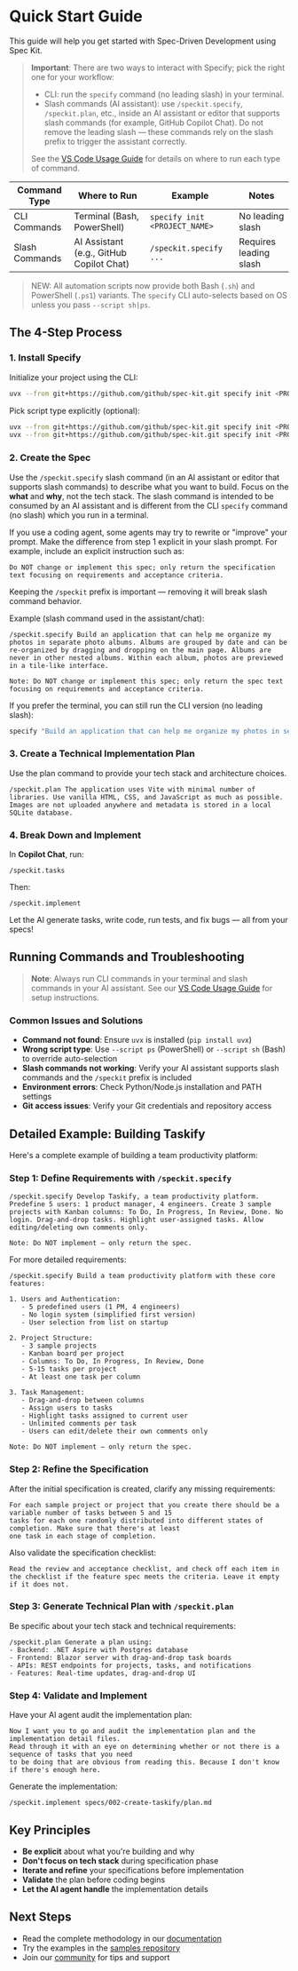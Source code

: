 # Quick Start Guide

This guide will help you get started with Spec-Driven Development using Spec Kit.

> **Important**: There are two ways to interact with Specify; pick the right one for your workflow:
>
> - CLI: run the `specify` command (no leading slash) in your terminal.
> - Slash commands (AI assistant): use `/speckit.specify`, `/speckit.plan`, etc., inside an AI assistant or editor that supports slash commands (for example, GitHub Copilot Chat). Do not remove the leading slash — these commands rely on the slash prefix to trigger the assistant correctly.
>
> See the [VS Code Usage Guide](vscode-usage.md) for details on where to run each type of command.

| Command Type | Where to Run | Example | Notes |
|-------------|--------------|---------|--------|
| CLI Commands | Terminal (Bash, PowerShell) | `specify init <PROJECT_NAME>` | No leading slash |
| Slash Commands | AI Assistant (e.g., GitHub Copilot Chat) | `/speckit.specify ...` | Requires leading slash |

> NEW: All automation scripts now provide both Bash (`.sh`) and PowerShell (`.ps1`) variants. The `specify` CLI auto-selects based on OS unless you pass `--script sh|ps`.

## The 4-Step Process

### 1. Install Specify

Initialize your project using the CLI:

```bash
uvx --from git+https://github.com/github/spec-kit.git specify init <PROJECT_NAME>
```

Pick script type explicitly (optional):

```bash
uvx --from git+https://github.com/github/spec-kit.git specify init <PROJECT_NAME> --script ps  # Force PowerShell
uvx --from git+https://github.com/github/spec-kit.git specify init <PROJECT_NAME> --script sh  # Force POSIX shell
```

### 2. Create the Spec

Use the `/speckit.specify` slash command (in an AI assistant or editor that supports slash commands) to describe what you want to build. Focus on the **what** and **why**, not the tech stack. The slash command is intended to be consumed by an AI assistant and is different from the CLI `specify` command (no slash) which you run in a terminal.

If you use a coding agent, some agents may try to rewrite or "improve" your prompt. Make the difference from step 1 explicit in your slash prompt. For example, include an explicit instruction such as:

```
Do NOT change or implement this spec; only return the specification text focusing on requirements and acceptance criteria.
```

Keeping the `/speckit` prefix is important — removing it will break slash command behavior.

Example (slash command used in the assistant/chat):

```text
/speckit.specify Build an application that can help me organize my photos in separate photo albums. Albums are grouped by date and can be re-organized by dragging and dropping on the main page. Albums are never in other nested albums. Within each album, photos are previewed in a tile-like interface.

Note: Do NOT change or implement this spec; only return the spec text focusing on requirements and acceptance criteria.
```

If you prefer the terminal, you can still run the CLI version (no leading slash):

```bash
specify "Build an application that can help me organize my photos in separate photo albums..."
```

### 3. Create a Technical Implementation Plan

Use the plan command to provide your tech stack and architecture choices.

```text
/speckit.plan The application uses Vite with minimal number of libraries. Use vanilla HTML, CSS, and JavaScript as much as possible. Images are not uploaded anywhere and metadata is stored in a local SQLite database.
```

### 4. Break Down and Implement

In **Copilot Chat**, run:

```text
/speckit.tasks
```
Then:

```text
/speckit.implement
```

Let the AI generate tasks, write code, run tests, and fix bugs — all from your specs!

## Running Commands and Troubleshooting

> **Note**: Always run CLI commands in your terminal and slash commands in your AI assistant. See our [VS Code Usage Guide](vscode-usage.md) for setup instructions.

### Common Issues and Solutions

- **Command not found**: Ensure `uvx` is installed (`pip install uvx`)
- **Wrong script type**: Use `--script ps` (PowerShell) or `--script sh` (Bash) to override auto-selection
- **Slash commands not working**: Verify your AI assistant supports slash commands and the `/speckit` prefix is included
- **Environment errors**: Check Python/Node.js installation and PATH settings
- **Git access issues**: Verify your Git credentials and repository access

## Detailed Example: Building Taskify

Here's a complete example of building a team productivity platform:

### Step 1: Define Requirements with `/speckit.specify`

```text
/speckit.specify Develop Taskify, a team productivity platform. Predefine 5 users: 1 product manager, 4 engineers. Create 3 sample projects with Kanban columns: To Do, In Progress, In Review, Done. No login. Drag-and-drop tasks. Highlight user-assigned tasks. Allow editing/deleting own comments only.

Note: Do NOT implement — only return the spec.
```

For more detailed requirements:

```text
/speckit.specify Build a team productivity platform with these core features:

1. Users and Authentication:
   - 5 predefined users (1 PM, 4 engineers)
   - No login system (simplified first version)
   - User selection from list on startup

2. Project Structure:
   - 3 sample projects
   - Kanban board per project
   - Columns: To Do, In Progress, In Review, Done
   - 5-15 tasks per project
   - At least one task per column

3. Task Management:
   - Drag-and-drop between columns
   - Assign users to tasks
   - Highlight tasks assigned to current user
   - Unlimited comments per task
   - Users can edit/delete their own comments only

Note: Do NOT implement — only return the spec.
```

### Step 2: Refine the Specification

After the initial specification is created, clarify any missing requirements:

```text
For each sample project or project that you create there should be a variable number of tasks between 5 and 15
tasks for each one randomly distributed into different states of completion. Make sure that there's at least
one task in each stage of completion.
```

Also validate the specification checklist:

```text
Read the review and acceptance checklist, and check off each item in the checklist if the feature spec meets the criteria. Leave it empty if it does not.
```

### Step 3: Generate Technical Plan with `/speckit.plan`

Be specific about your tech stack and technical requirements:

```text
/speckit.plan Generate a plan using:
- Backend: .NET Aspire with Postgres database
- Frontend: Blazor server with drag-and-drop task boards
- APIs: REST endpoints for projects, tasks, and notifications
- Features: Real-time updates, drag-and-drop UI
```

### Step 4: Validate and Implement

Have your AI agent audit the implementation plan:

```text
Now I want you to go and audit the implementation plan and the implementation detail files.
Read through it with an eye on determining whether or not there is a sequence of tasks that you need
to be doing that are obvious from reading this. Because I don't know if there's enough here.
```

Generate the implementation:

```text
/speckit.implement specs/002-create-taskify/plan.md
```

## Key Principles

- **Be explicit** about what you're building and why
- **Don't focus on tech stack** during specification phase
- **Iterate and refine** your specifications before implementation
- **Validate** the plan before coding begins
- **Let the AI agent handle** the implementation details

## Next Steps

- Read the complete methodology in our 
[documentation](docs/methodology.md)
- Try the examples in the
 [samples repository](docs/samples.md)
- Join our 
[community](CONTRIBUTING.md)
for tips and support
